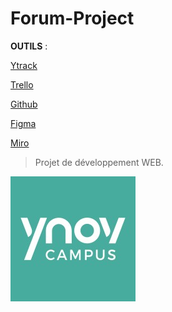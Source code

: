 # Forum-Project

**OUTILS** :


[Ytrack](https://ytrack.learn.ynov.com/intra/nantes/modules-nantes/forum)

[Trello](https://trello.com/b/Uw8svgzO/projet-forum)

[Github](https://github.com/01-edu/public/tree/master/subjects/forum#instructions)

[Figma](https://www.figma.com/file/0csD7xKr5pK5YF2pLch8pM/Untitled?node-id=0%3A1)

[Miro](https://miro.com/welcomeonboard/etZgF6OuEeGWBk7fbvOViFWdDMl9rTU5tBCBydfEG19BL5MpuDGSctqfzjiOF0Mz)


>Projet de développement WEB.

![image](static/img/1618562406336.jpg)
